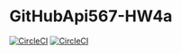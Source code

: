 # GitHubApi567-HW4a
[![CircleCI](https://dl.circleci.com/status-badge/img/gh/swin0/GitHubApi567-HW4a/tree/main.svg?style=svg)](https://dl.circleci.com/status-badge/redirect/gh/swin0/GitHubApi567-HW4a/tree/main)
[![CircleCI](https://dl.circleci.com/status-badge/img/gh/swin0/GitHubApi567-HW4a/tree/HW03b_Mocking.svg?style=svg)](https://dl.circleci.com/status-badge/redirect/gh/swin0/GitHubApi567-HW4a/tree/HW03b_Mocking)

